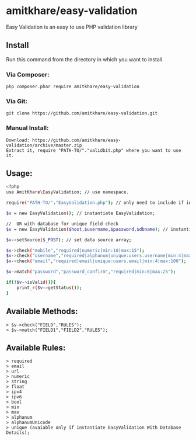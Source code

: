# amitkhare/easy-validation
Easy Validation is an easy to use PHP validation library

## Install

Run this command from the directory in which you want to install.

### Via Composer:

    php composer.phar require amitkhare/easy-validation

### Via Git:

    git clone https://github.com/amitkhare/easy-validation.git

### Manual Install:

    Download: https://github.com/amitkhare/easy-validation/archive/master.zip
    Extract it, require "PATH-TO/"."validbit.php" where you want to use it.

## Usage:
```sh
<?php
use AmitKhare\EasyValidation; // use namespace.

require("PATH-TO/"."EasyValidation.php"); // only need to include if installed manually.

$v = new EasyValidation(); // instantiate EasyValidation;

//  OR with database for unique field check
$v = new EasyValidation($host,$username,$password,$dbname); // instantiate EasyValidation With Database features;

$v->setSource($_POST); // set data source array;

$v->check("mobile","required|numeric|min:10|max:15");
$v->check("username","required|alphanum|unique:users.username|min:4|max:20");
$v->check("email","required|email|unique:users.email|min:4|max:100");

$v->match("password","password_confirm","required|min:6|max:25");

if(!$v->isValid()){
    print_r($v->getStatus());
}
```
## Available Methods:
    > $v->check("FIELD","RULES");
    > $v->match("FIELD1","FIELD2","RULES");

## Available Rules:
    > required
    > email
    > url
    > numeric
    > string
    > float
    > ipv4
    > ipv6
    > bool
    > min
    > max
    > alphanum
    > alphanumUnicode
    > unique (avaiable only if instantiate EasyValidation With Database Details);

